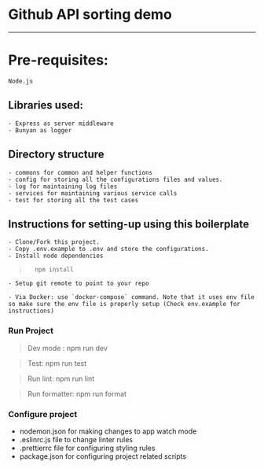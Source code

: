 # Github API sorting demo

---

# Pre-requisites:

```
Node.js
```

## Libraries used:

    - Express as server middleware
    - Bunyan as logger

## Directory structure

    - commons for common and helper functions
    - config for storing all the configurations files and values.
    - log for maintaining log files
    - services for maintaining various service calls
    - test for storing all the test cases

## Instructions for setting-up using this boilerplate

    - Clone/Fork this project.
    - Copy .env.example to .env and store the configurations.
    - Install node dependencies

>     	npm install

    - Setup git remote to point to your repo

    - Via Docker: use `docker-compose` command. Note that it uses env file so make sure the env file is properly setup (Check env.example for instructions)


### Run Project

> Dev mode : npm run dev

> Test: npm run test

> Run lint: npm run lint

> Run formatter: npm run format

### Configure project

- nodemon.json for making changes to app watch mode
- .eslinrc.js file to change linter rules
- .prettierrc file for configuring styling rules
- package.json for configuring project related scripts
